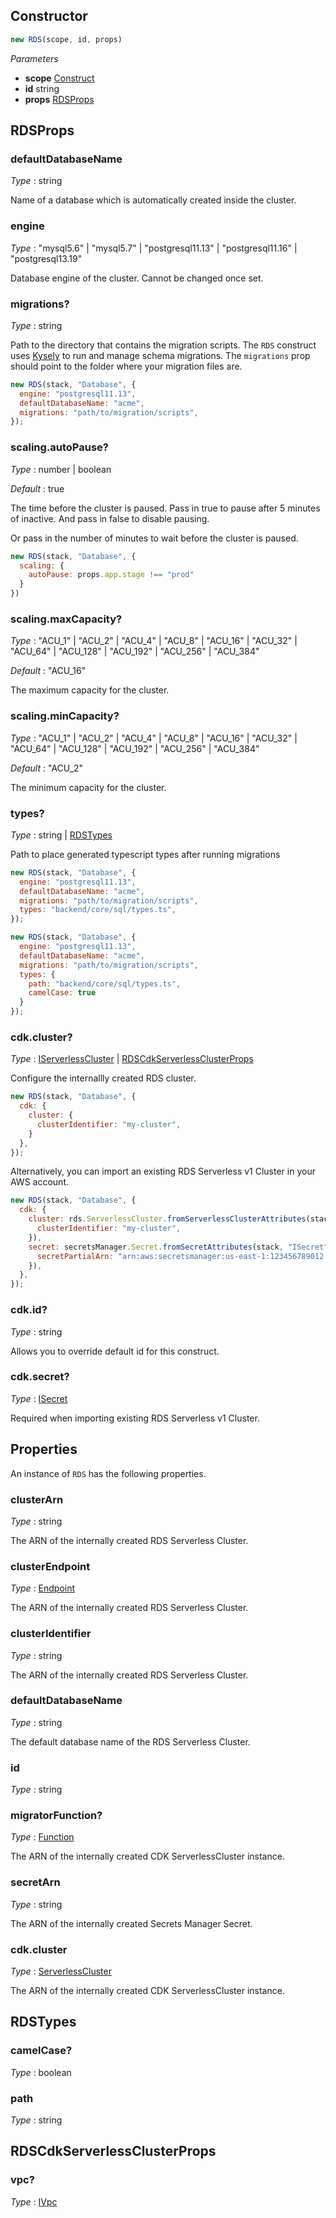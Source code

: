 <!--
!!!!!!!!!!!!!!!!!!!!!!!!!!!!!!!!!!!!!!!!!!!!!!!!!!!!!!!!!!!!!!!
!!                                                           !!
!!  This file has been automatically generated, do not edit  !!
!!                                                           !!
!!!!!!!!!!!!!!!!!!!!!!!!!!!!!!!!!!!!!!!!!!!!!!!!!!!!!!!!!!!!!!!
-->

## Constructor
```ts
new RDS(scope, id, props)
```
_Parameters_
- __scope__ <span class="mono">[Construct](https://docs.aws.amazon.com/cdk/api/v2/docs/constructs.Construct.html)</span>
- __id__ <span class="mono">string</span>
- __props__ <span class="mono">[RDSProps](#rdsprops)</span>
## RDSProps


### defaultDatabaseName

_Type_ : <span class="mono">string</span>

Name of a database which is automatically created inside the cluster.

### engine

_Type_ : <span class='mono'><span class="mono">"mysql5.6"</span> | <span class="mono">"mysql5.7"</span> | <span class="mono">"postgresql11.13"</span> | <span class="mono">"postgresql11.16"</span> | <span class="mono">"postgresql13.19"</span></span>

Database engine of the cluster. Cannot be changed once set.

### migrations?

_Type_ : <span class="mono">string</span>

Path to the directory that contains the migration scripts. The `RDS` construct uses [Kysely](https://kysely.dev/) to run and manage schema migrations. The `migrations` prop should point to the folder where your migration files are.



```js
new RDS(stack, "Database", {
  engine: "postgresql11.13",
  defaultDatabaseName: "acme",
  migrations: "path/to/migration/scripts",
});
```


### scaling.autoPause?

_Type_ : <span class='mono'><span class="mono">number</span> | <span class="mono">boolean</span></span>

_Default_ : <span class="mono">true</span>

The time before the cluster is paused.
Pass in true to pause after 5 minutes of inactive. And pass in false to
disable pausing.

Or pass in the number of minutes to wait before the cluster is paused.


```js
new RDS(stack, "Database", {
  scaling: {
    autoPause: props.app.stage !== "prod"
  }
})
```

### scaling.maxCapacity?

_Type_ : <span class='mono'><span class="mono">"ACU_1"</span> | <span class="mono">"ACU_2"</span> | <span class="mono">"ACU_4"</span> | <span class="mono">"ACU_8"</span> | <span class="mono">"ACU_16"</span> | <span class="mono">"ACU_32"</span> | <span class="mono">"ACU_64"</span> | <span class="mono">"ACU_128"</span> | <span class="mono">"ACU_192"</span> | <span class="mono">"ACU_256"</span> | <span class="mono">"ACU_384"</span></span>

_Default_ : <span class="mono">"ACU_16"</span>

The maximum capacity for the cluster.

### scaling.minCapacity?

_Type_ : <span class='mono'><span class="mono">"ACU_1"</span> | <span class="mono">"ACU_2"</span> | <span class="mono">"ACU_4"</span> | <span class="mono">"ACU_8"</span> | <span class="mono">"ACU_16"</span> | <span class="mono">"ACU_32"</span> | <span class="mono">"ACU_64"</span> | <span class="mono">"ACU_128"</span> | <span class="mono">"ACU_192"</span> | <span class="mono">"ACU_256"</span> | <span class="mono">"ACU_384"</span></span>

_Default_ : <span class="mono">"ACU_2"</span>

The minimum capacity for the cluster.


### types?

_Type_ : <span class='mono'><span class="mono">string</span> | <span class="mono">[RDSTypes](#rdstypes)</span></span>

Path to place generated typescript types after running migrations



```js
new RDS(stack, "Database", {
  engine: "postgresql11.13",
  defaultDatabaseName: "acme",
  migrations: "path/to/migration/scripts",
  types: "backend/core/sql/types.ts",
});
```

```js
new RDS(stack, "Database", {
  engine: "postgresql11.13",
  defaultDatabaseName: "acme",
  migrations: "path/to/migration/scripts",
  types: {
    path: "backend/core/sql/types.ts",
    camelCase: true
  }
});
```


### cdk.cluster?

_Type_ : <span class='mono'><span class="mono">[IServerlessCluster](https://docs.aws.amazon.com/cdk/api/v2/docs/aws-cdk-lib.aws_rds.IServerlessCluster.html)</span> | <span class="mono">[RDSCdkServerlessClusterProps](#rdscdkserverlessclusterprops)</span></span>

Configure the internallly created RDS cluster.


```js
new RDS(stack, "Database", {
  cdk: {
    cluster: {
      clusterIdentifier: "my-cluster",
    }
  },
});
```

Alternatively, you can import an existing RDS Serverless v1 Cluster in your AWS account.


```js
new RDS(stack, "Database", {
  cdk: {
    cluster: rds.ServerlessCluster.fromServerlessClusterAttributes(stack, "ICluster", {
      clusterIdentifier: "my-cluster",
    }),
    secret: secretsManager.Secret.fromSecretAttributes(stack, "ISecret", {
      secretPartialArn: "arn:aws:secretsmanager:us-east-1:123456789012:secret:my-secret",
    }),
  },
});
```

### cdk.id?

_Type_ : <span class="mono">string</span>

Allows you to override default id for this construct.

### cdk.secret?

_Type_ : <span class="mono">[ISecret](https://docs.aws.amazon.com/cdk/api/v2/docs/aws-cdk-lib.aws_secretsmanager.ISecret.html)</span>

Required when importing existing RDS Serverless v1 Cluster.


## Properties
An instance of `RDS` has the following properties.
### clusterArn

_Type_ : <span class="mono">string</span>

The ARN of the internally created RDS Serverless Cluster.

### clusterEndpoint

_Type_ : <span class="mono">[Endpoint](https://docs.aws.amazon.com/cdk/api/v2/docs/aws-cdk-lib.aws_apigateway.Endpoint.html)</span>

The ARN of the internally created RDS Serverless Cluster.

### clusterIdentifier

_Type_ : <span class="mono">string</span>

The ARN of the internally created RDS Serverless Cluster.

### defaultDatabaseName

_Type_ : <span class="mono">string</span>

The default database name of the RDS Serverless Cluster.

### id

_Type_ : <span class="mono">string</span>

### migratorFunction?

_Type_ : <span class="mono">[Function](Function#function)</span>

The ARN of the internally created CDK ServerlessCluster instance.

### secretArn

_Type_ : <span class="mono">string</span>

The ARN of the internally created Secrets Manager Secret.


### cdk.cluster

_Type_ : <span class="mono">[ServerlessCluster](https://docs.aws.amazon.com/cdk/api/v2/docs/aws-cdk-lib.aws_rds.ServerlessCluster.html)</span>

The ARN of the internally created CDK ServerlessCluster instance.


## RDSTypes


### camelCase?

_Type_ : <span class="mono">boolean</span>

### path

_Type_ : <span class="mono">string</span>

## RDSCdkServerlessClusterProps


### vpc?

_Type_ : <span class="mono">[IVpc](https://docs.aws.amazon.com/cdk/api/v2/docs/aws-cdk-lib.aws_ec2.IVpc.html)</span>
